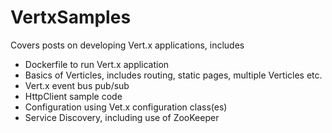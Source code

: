 # VertxSamples

Covers posts on developing Vert.x applications, includes

* Dockerfile to run Vert.x application
* Basics of Verticles, includes routing, static pages, multiple Verticles etc.
* Vert.x event bus pub/sub
* HttpClient sample code
* Configuration using Vet.x configuration class(es)
* Service Discovery, including use of ZooKeeper